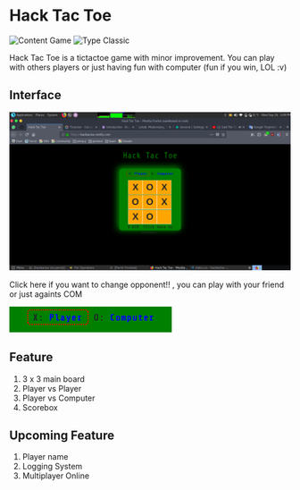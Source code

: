# Hack Tac Toe 

![Content Game](https://img.shields.io/badge/content-game-green.svg)
![Type Classic](https://img.shields.io/badge/type-classic-lightgrey.svg)

Hack Tac Toe is a tictactoe game with minor improvement. You can play with others players or just having fun with computer (fun if you win, LOL :v)

## Interface

![Full Interface](src/full-ui.png)

Click here if you want to change opponent!! , you can play with your friend or just againts COM

![Choose opponent](src/select-opponent.png)

## Feature 

1. 3 x 3 main board
2. Player vs Player
3. Player vs Computer
4. Scorebox

## Upcoming Feature

1. Player name
2. Logging System
3. Multiplayer Online
